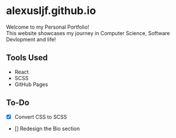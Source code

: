 # alexusljf.github.io

Welcome to my Personal Portfolio! <br>
This website showcases my journey in Computer Science, Software Devlopment and life!

## Tools Used

* React
* SCSS
* GitHub Pages

## To-Do

- [x] Convert CSS to SCSS
- [] Redesign the Bio section